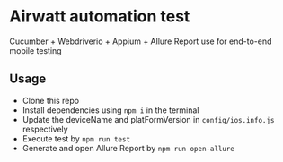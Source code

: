 # Airwatt automation test

Cucumber + Webdriverio + Appium + Allure Report use for end-to-end mobile testing

## Usage
* Clone this repo
* Install dependencies using ```npm i``` in the terminal
* Update the deviceName and platFormVersion in ```config/ios.info.js``` respectively
* Execute test by ```npm run test```
* Generate and open Allure Report by ```npm run open-allure```
